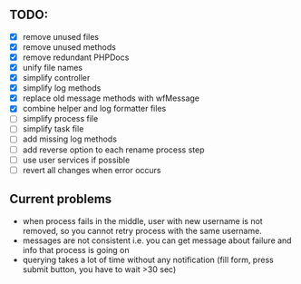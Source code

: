 ## TODO:
- [x] remove unused files
- [x] remove unused methods
- [x] remove redundant PHPDocs
- [x] unify file names
- [x] simplify controller
- [x] simplify log methods
- [x] replace old message methods with wfMessage
- [x] combine helper and log formatter files
- [ ] simplify process file
- [ ] simplify task file
- [ ] add missing log methods
- [ ] add reverse option to each rename process step
- [ ] use user services if possible
- [ ] revert all changes when error occurs

## Current problems
- when process fails in the middle, user with new username is not removed,
so you cannot retry process with the same username.
- messages are not consistent i.e. you can get message about failure and info that
process is going on
- querying takes a lot of time without any notification
(fill form, press submit button, you have to wait >30 sec)
